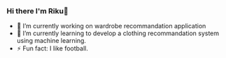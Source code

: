 ### Hi there I'm Riku👋

- 🔭 I’m currently working on wardrobe recommandation application
- 🌱 I’m currently learning to develop a clothing recommandation system using machine learning.
- ⚡ Fun fact: I like football.
